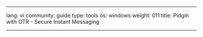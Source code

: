 

---

lang: vi
community: guide
type: tools
os: windows
weight: 011
title: Pidgin with OTR - Secure Instant Messaging

---

<stub>


